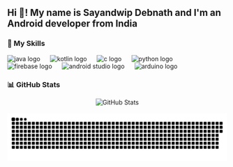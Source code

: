 <h2 align="left">Hi 👋! My name is Sayandwip Debnath and I'm an Android developer from India</h2>

###

### 🚀 My Skills

<div align="left" style="display: flex; align-items: center; gap: 20px;">
  <div>
    <img src="https://cdn.jsdelivr.net/gh/devicons/devicon/icons/java/java-original.svg" height="50" alt="java logo" />
    <img width="15" />
    <img src="https://cdn.jsdelivr.net/gh/devicons/devicon/icons/kotlin/kotlin-original.svg" height="50" alt="kotlin logo" />
     <img width="15" />
    <img src="https://cdn.jsdelivr.net/gh/devicons/devicon/icons/c/c-original.svg" height="50" alt="c logo" />
    <img width="15" />
    <img src="https://cdn.jsdelivr.net/gh/devicons/devicon/icons/python/python-original.svg" height="50" alt="python logo" />
    <img width="15" />
    <img src="https://cdn.jsdelivr.net/gh/devicons/devicon/icons/firebase/firebase-plain.svg" height="50" alt="firebase logo" />
    <img width="15" />
    <img src="https://cdn.jsdelivr.net/gh/devicons/devicon/icons/androidstudio/androidstudio-original.svg" height="50" alt="android studio logo" />
    <img width="15" />
    <img src="https://cdn.jsdelivr.net/gh/devicons/devicon/icons/arduino/arduino-original.svg" height="50" alt="arduino logo" />
   
  </div>
</div>

###

### 📊 GitHub Stats  

<div align="center">
  <img height="180em" src="https://github-readme-stats.vercel.app/api?username=sayandwip2004&show_icons=true&theme=radical" alt="GitHub Stats" />
 </div>

 <br clear="both">

<img src="https://raw.githubusercontent.com/shibammitra24/shibammitra24/output/snake.svg" alt="Snake animation" />
